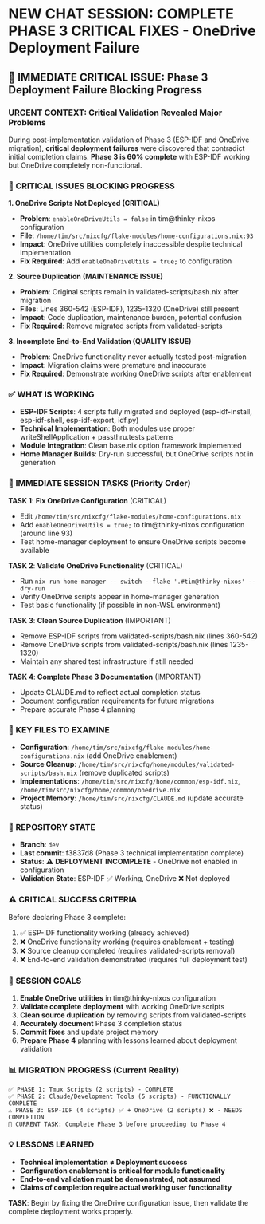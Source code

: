 # NEW CHAT SESSION: COMPLETE PHASE 3 CRITICAL FIXES - OneDrive Deployment Failure

## 🚨 **IMMEDIATE CRITICAL ISSUE**: Phase 3 Deployment Failure Blocking Progress

### **URGENT CONTEXT**: Critical Validation Revealed Major Problems
During post-implementation validation of Phase 3 (ESP-IDF and OneDrive migration), **critical deployment failures** were discovered that contradict initial completion claims. **Phase 3 is 60% complete** with ESP-IDF working but OneDrive completely non-functional.

### **🔴 CRITICAL ISSUES BLOCKING PROGRESS**

**1. OneDrive Scripts Not Deployed (CRITICAL)**
- **Problem**: `enableOneDriveUtils = false` in tim@thinky-nixos configuration
- **File**: `/home/tim/src/nixcfg/flake-modules/home-configurations.nix:93`
- **Impact**: OneDrive utilities completely inaccessible despite technical implementation
- **Fix Required**: Add `enableOneDriveUtils = true;` to configuration

**2. Source Duplication (MAINTENANCE ISSUE)**
- **Problem**: Original scripts remain in validated-scripts/bash.nix after migration
- **Files**: Lines 360-542 (ESP-IDF), 1235-1320 (OneDrive) still present
- **Impact**: Code duplication, maintenance burden, potential confusion
- **Fix Required**: Remove migrated scripts from validated-scripts

**3. Incomplete End-to-End Validation (QUALITY ISSUE)**
- **Problem**: OneDrive functionality never actually tested post-migration
- **Impact**: Migration claims were premature and inaccurate
- **Fix Required**: Demonstrate working OneDrive scripts after enablement

### **✅ WHAT IS WORKING**
- **ESP-IDF Scripts**: 4 scripts fully migrated and deployed (esp-idf-install, esp-idf-shell, esp-idf-export, idf.py)
- **Technical Implementation**: Both modules use proper writeShellApplication + passthru.tests patterns
- **Module Integration**: Clean base.nix option framework implemented
- **Home Manager Builds**: Dry-run successful, but OneDrive scripts not in generation

### **🎯 IMMEDIATE SESSION TASKS** (Priority Order)

**TASK 1**: **Fix OneDrive Configuration** (CRITICAL)
- Edit `/home/tim/src/nixcfg/flake-modules/home-configurations.nix`
- Add `enableOneDriveUtils = true;` to tim@thinky-nixos configuration (around line 93)
- Test home-manager deployment to ensure OneDrive scripts become available

**TASK 2**: **Validate OneDrive Functionality** (CRITICAL)
- Run `nix run home-manager -- switch --flake '.#tim@thinky-nixos' --dry-run`
- Verify OneDrive scripts appear in home-manager generation
- Test basic functionality (if possible in non-WSL environment)

**TASK 3**: **Clean Source Duplication** (IMPORTANT)
- Remove ESP-IDF scripts from validated-scripts/bash.nix (lines 360-542)
- Remove OneDrive scripts from validated-scripts/bash.nix (lines 1235-1320)
- Maintain any shared test infrastructure if still needed

**TASK 4**: **Complete Phase 3 Documentation** (IMPORTANT)
- Update CLAUDE.md to reflect actual completion status
- Document configuration requirements for future migrations
- Prepare accurate Phase 4 planning

### **📁 KEY FILES TO EXAMINE**
- **Configuration**: `/home/tim/src/nixcfg/flake-modules/home-configurations.nix` (add OneDrive enablement)
- **Source Cleanup**: `/home/tim/src/nixcfg/home/modules/validated-scripts/bash.nix` (remove duplicated scripts)
- **Implementations**: `/home/tim/src/nixcfg/home/common/esp-idf.nix`, `/home/tim/src/nixcfg/home/common/onedrive.nix`
- **Project Memory**: `/home/tim/src/nixcfg/CLAUDE.md` (update accurate status)

### **🔧 REPOSITORY STATE**
- **Branch**: `dev`
- **Last commit**: f3837d8 (Phase 3 technical implementation complete)
- **Status**: ⚠️ **DEPLOYMENT INCOMPLETE** - OneDrive not enabled in configuration
- **Validation State**: ESP-IDF ✅ Working, OneDrive ❌ Not deployed

### **⚠️ CRITICAL SUCCESS CRITERIA**
Before declaring Phase 3 complete:
1. ✅ ESP-IDF functionality working (already achieved)
2. ❌ OneDrive functionality working (requires enablement + testing)
3. ❌ Source cleanup completed (requires validated-scripts removal)
4. ❌ End-to-end validation demonstrated (requires full deployment test)

### **🎯 SESSION GOALS**
1. **Enable OneDrive utilities** in tim@thinky-nixos configuration
2. **Validate complete deployment** with working OneDrive scripts
3. **Clean source duplication** by removing scripts from validated-scripts
4. **Accurately document** Phase 3 completion status
5. **Commit fixes** and update project memory
6. **Prepare Phase 4** planning with lessons learned about deployment validation

### **📊 MIGRATION PROGRESS** (Current Reality)
```
✅ PHASE 1: Tmux Scripts (2 scripts) - COMPLETE
✅ PHASE 2: Claude/Development Tools (5 scripts) - FUNCTIONALLY COMPLETE  
⚠️ PHASE 3: ESP-IDF (4 scripts) ✅ + OneDrive (2 scripts) ❌ - NEEDS COMPLETION
🚨 CURRENT TASK: Complete Phase 3 before proceeding to Phase 4
```

### **💡 LESSONS LEARNED**
- **Technical implementation ≠ Deployment success**
- **Configuration enablement is critical for module functionality**
- **End-to-end validation must be demonstrated, not assumed**
- **Claims of completion require actual working user functionality**

**TASK**: Begin by fixing the OneDrive configuration issue, then validate the complete deployment works properly.